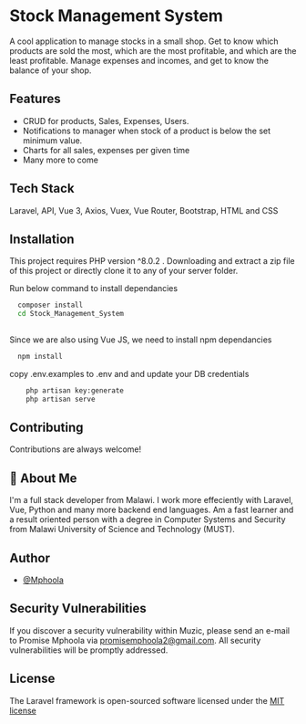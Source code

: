 
# Stock Management System

A cool application to manage stocks in a small shop. Get to know which products are sold the most, which are the most profitable, and which are the least profitable.
Manage expenses and incomes, and get to know the balance of your shop. 



## Features

- CRUD for products, Sales, Expenses, Users.
- Notifications to manager when stock of a product is below the set minimum value.
- Charts for all sales, expenses per given time
- Many more to come


## Tech Stack

Laravel, API, Vue 3, Axios, Vuex, Vue Router, Bootstrap, HTML and CSS

## Installation

This project requires PHP version ^8.0.2 .
Downloading and extract a zip file of this project or directly clone it to any of your server
folder.

Run below command to install dependancies

```bash
  composer install
  cd Stock_Management_System
  
```

Since we are also using Vue JS, we need to install npm dependancies

```bash
  npm install
```

copy .env.examples to .env and and update your DB credentials
    
```bash
    php artisan key:generate
    php artisan serve
```
## Contributing

Contributions are always welcome!



## 🚀 About Me
I'm a full stack developer from Malawi. I work more effeciently with Laravel, Vue, Python
and many more backend end languages. Am a fast learner and a result oriented person with a 
degree in Computer Systems and Security from Malawi University of Science and Technology (MUST).


## Author

- [@Mphoola](https://www.github.com/Mphoola)


## Security Vulnerabilities
If you discover a security vulnerability within Muzic, please send an e-mail to 
Promise Mphoola via promisemphoola2@gmail.com. All security vulnerabilities will be promptly addressed.
## License
The Laravel framework is open-sourced software licensed under the [MIT license](https://opensource.org/licenses/MIT)

